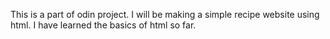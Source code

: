 This is a part of odin project. I will be making a simple recipe website using html. I have learned the basics of html so far.